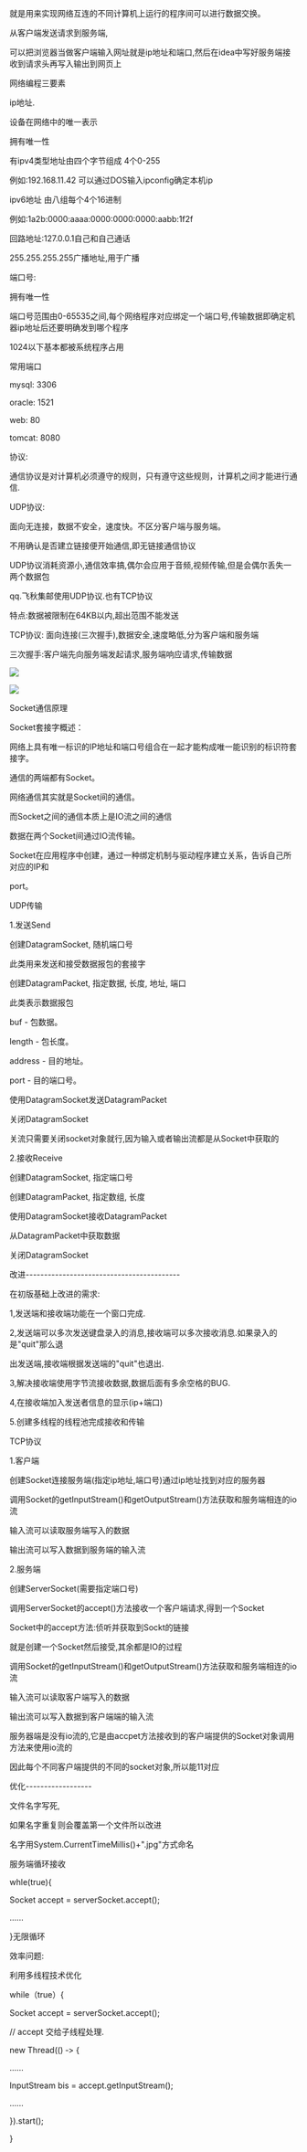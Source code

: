 
就是用来实现网络互连的不同计算机上运行的程序间可以进行数据交换。

从客户端发送请求到服务端,

可以把浏览器当做客户端输入网址就是ip地址和端口,然后在idea中写好服务端接收到请求头再写入输出到网页上

  

  

网络编程三要素

ip地址.

设备在网络中的唯一表示

拥有唯一性

有ipv4类型地址由四个字节组成 4个0-255

例如:192.168.11.42 可以通过DOS输入ipconfig确定本机ip

ipv6地址 由八组每个4个16进制

例如:1a2b:0000:aaaa:0000:0000:0000:aabb:1f2f

回路地址:127.0.0.1自己和自己通话

255.255.255.255广播地址,用于广播

端口号:

拥有唯一性

端口号范围由0-65535之间,每个网络程序对应绑定一个端口号,传输数据即确定机器ip地址后还要明确发到哪个程序

1024以下基本都被系统程序占用

常用端口

mysql: 3306

  

oracle: 1521

web: 80

tomcat: 8080

  

协议:

通信协议是对计算机必须遵守的规则，只有遵守这些规则，计算机之间才能进行通信.

UDP协议:

面向无连接，数据不安全，速度快。不区分客户端与服务端。

不用确认是否建立链接便开始通信,即无链接通信协议

UDP协议消耗资源小,通信效率搞,偶尔会应用于音频,视频传输,但是会偶尔丢失一两个数据包

qq.飞秋集邮使用UDP协议.也有TCP协议

特点:数据被限制在64KB以内,超出范围不能发送

TCP协议:
面向连接(三次握手),数据安全,速度略低,分为客户端和服务端

三次握手:客户端先向服务端发起请求,服务端响应请求,传输数据

![](C:\Users\YuLi\AppData\Local\YNote\data\qq3AE958F571E4572DE9CC711939D04018\e91c635696ff4e22991f56428846a30b\606f05db24f643039b79601966a6c0fa.jpg)

  

![](C:\Users\YuLi\AppData\Local\YNote\data\qq3AE958F571E4572DE9CC711939D04018\d2c2692bead84ca28dcdacd2c5c11fc5\4c0376a6664b418b84804df356631812.jpg)

Socket通信原理

Socket套接字概述：

网络上具有唯一标识的IP地址和端口号组合在一起才能构成唯一能识别的标识符套接字。

通信的两端都有Socket。

网络通信其实就是Socket间的通信。

而Socket之间的通信本质上是IO流之间的通信

数据在两个Socket间通过IO流传输。

Socket在应用程序中创建，通过一种绑定机制与驱动程序建立关系，告诉自己所对应的IP和

port。

  

UDP传输

1.发送Send

创建DatagramSocket, 随机端口号

此类用来发送和接受数据报包的套接字

  

创建DatagramPacket, 指定数据, 长度, 地址, 端口

此类表示数据报包

buf - 包数据。

length - 包长度。

address - 目的地址。

port - 目的端口号。

  

使用DatagramSocket发送DatagramPacket

关闭DatagramSocket

关流只需要关闭socket对象就行,因为输入或者输出流都是从Socket中获取的

2.接收Receive

创建DatagramSocket, 指定端口号

创建DatagramPacket, 指定数组, 长度

使用DatagramSocket接收DatagramPacket

从DatagramPacket中获取数据

关闭DatagramSocket

改进------------------------------------------

在初版基础上改进的需求:

1,发送端和接收端功能在一个窗口完成.

2,发送端可以多次发送键盘录入的消息,接收端可以多次接收消息.如果录入的是"quit"那么退

出发送端,接收端根据发送端的"quit"也退出.

3,解决接收端使用字节流接收数据,数据后面有多余空格的BUG.

4,在接收端加入发送者信息的显示(ip+端口)

  

5.创建多线程的线程池完成接收和传输

TCP协议

1.客户端

创建Socket连接服务端(指定ip地址,端口号)通过ip地址找到对应的服务器

调用Socket的getInputStream()和getOutputStream()方法获取和服务端相连的io流

输入流可以读取服务端写入的数据

输出流可以写入数据到服务端的输入流

2.服务端

创建ServerSocket(需要指定端口号)

调用ServerSocket的accept()方法接收一个客户端请求,得到一个Socket

Socket中的accept方法:侦听并获取到Sockt的链接

就是创建一个Socket然后接受,其余都是IO的过程

  

调用Socket的getInputStream()和getOutputStream()方法获取和服务端相连的io流

输入流可以读取客户端写入的数据

输出流可以写入数据到客户端端的输入流

服务器端是没有io流的,它是由accpet方法接收到的客户端提供的Socket对象调用方法来使用io流的

因此每个不同客户端提供的不同的socket对象,所以能11对应

优化------------------

文件名字写死,

如果名字重复则会覆盖第一个文件所以改进

名字用System.CurrentTimeMillis()+".jpg"方式命名

  

服务端循环接收

whle(true){

Socket accept = serverSocket.accept();

......

}无限循环

  

效率问题:

利用多线程技术优化

while（true）{

Socket accept = serverSocket.accept();

// accept 交给子线程处理.

new Thread(() ‐> {

......

InputStream bis = accept.getInputStream();

......

}).start();

}